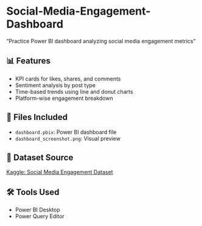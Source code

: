 # Social-Media-Engagement-Dashboard
“Practice Power BI dashboard analyzing social media engagement metrics”

## 📊 Features
- KPI cards for likes, shares, and comments
- Sentiment analysis by post type
- Time-based trends using line and donut charts
- Platform-wise engagement breakdown

## 📁 Files Included
- `dashboard.pbix`: Power BI dashboard file
- `dashboard_screenshot.png`: Visual preview

## 📌 Dataset Source
[Kaggle: Social Media Engagement Dataset](https://www.kaggle.com/datasets/divyaraj2006/social-media-engagement)

## 🛠️ Tools Used
- Power BI Desktop
- Power Query Editor
